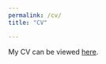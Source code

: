 ```yaml
---
permalink: /cv/
title: "CV"

---
```


My CV can be viewed [here](https://aayushgrover.github.io/files/CV.pdf).
